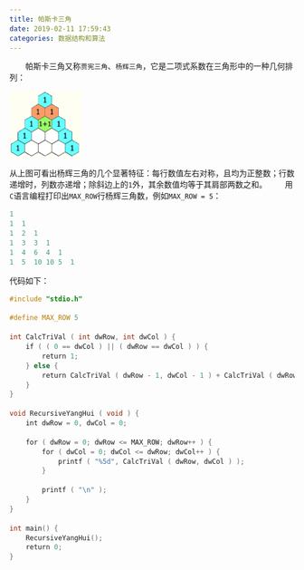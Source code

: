 ```yaml
---
title: 帕斯卡三角
date: 2019-02-11 17:59:43
categories: 数据结构和算法
---
```

&emsp;&emsp;帕斯卡三角又称`贾宪三角`、`杨辉三角`，它是二项式系数在三角形中的一种几何排列：

<img src="./帕斯卡三角/1.png" height="118" width="127">

从上图可看出杨辉三角的几个显著特征：每行数值左右对称，且均为正整数；行数递增时，列数亦递增；除斜边上的`1`外，其余数值均等于其肩部两数之和。
&emsp;&emsp;用`C`语言编程打印出`MAX_ROW`行杨辉三角数，例如`MAX_ROW = 5`：

``` cpp
1
1  1
1  2  1
1  3  3  1
1  4  6  4  1
1  5  10 10 5  1
```

代码如下：

``` cpp
#include "stdio.h"
​
#define MAX_ROW 5
​
int CalcTriVal ( int dwRow, int dwCol ) {
    if ( ( 0 == dwCol ) || ( dwRow == dwCol ) ) {
        return 1;
    } else {
        return CalcTriVal ( dwRow - 1, dwCol - 1 ) + CalcTriVal ( dwRow - 1, dwCol );
    }
}
​
void RecursiveYangHui ( void ) {
    int dwRow = 0, dwCol = 0;
​
    for ( dwRow = 0; dwRow <= MAX_ROW; dwRow++ ) {
        for ( dwCol = 0; dwCol <= dwRow; dwCol++ ) {
            printf ( "%5d", CalcTriVal ( dwRow, dwCol ) );
        }
​
        printf ( "\n" );
    }
}
​
int main() {
    RecursiveYangHui();
    return 0;
}
```